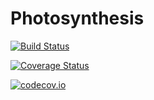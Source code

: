 # Photosynthesis

[![Build Status](https://travis-ci.org/rafaqz/Photosynthesis.jl.svg?branch=master)](https://travis-ci.org/rafaqz/Photosynthesis.jl)

[![Coverage Status](https://coveralls.io/repos/rafaqz/Photosynthesis.jl/badge.svg?branch=master&service=github)](https://coveralls.io/github/rafaqz/Photosynthesis.jl?branch=master)

[![codecov.io](http://codecov.io/github/rafaqz/Photosynthesis.jl/coverage.svg?branch=master)](http://codecov.io/github/rafaqz/Photosynthesis.jl?branch=master)
